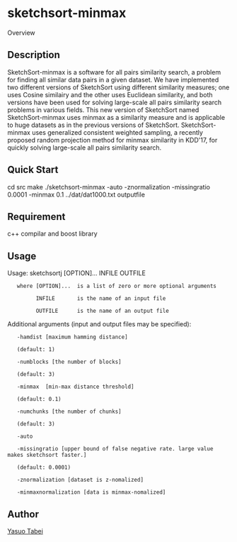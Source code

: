 # sketchsort-minmax

Overview

## Description
SketchSort-minmax is a software for all pairs similarity search, a problem for 
finding all similar data pairs in a given dataset. 
We have implemented two different versions of SketchSort using different similarity measures; 
one uses Cosine similairy and the other uses Euclidean similarity, and 
both versions have been used for solving large-scale all pairs similarity search problems in various fields. 
This new version of SketchSort named SketchSort-minmax uses minmax as a similarity measure and is applicable to 
huge datasets as in the previous versions of SketchSort. 
SketchSort-minmax uses generalized consistent weighted sampling, a recently proposed random projection method for minmax similarity in KDD'17, 
for quickly solving large-scale all pairs similarity search. 

## Quick Start
cd src
make
./sketchsort-minmax -auto -znormalization -missingratio 0.0001 -minmax 0.1 ../dat/dat1000.txt outputfile

## Requirement
c++ compilar and boost library

## Usage
Usage: sketchsortj [OPTION]... INFILE OUTFILE

       where [OPTION]...  is a list of zero or more optional arguments

             INFILE       is the name of an input file

             OUTFILE      is the name of an output file

Additional arguments (input and output files may be specified):

       -hamdist [maximum hamming distance]

       (default: 1)

       -numblocks [the number of blocks]

       (default: 3)

       -minmax  [min-max distance threshold]

       (default: 0.1)

       -numchunks [the number of chunks]

       (default: 3)

       -auto 

       -missingratio [upper bound of false negative rate. large value makes sketchsort faster.]

       (default: 0.0001)

       -znormalization [dataset is z-nomalized]
       
       -minmaxnormalization [data is minmax-nomalized]

## Author
[Yasuo Tabei](https://sites.google.com/site/yasuotabei/)


